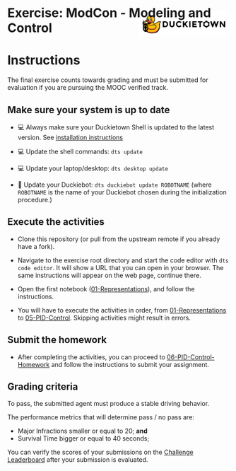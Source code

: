 # **Exercise: ModCon - Modeling and Control**
<img src="./assets/images/dtlogo.png" alt="Duckietown" height="60em" style="margin-top:-75px; display: block; float: right">

# Instructions

The final exercise counts towards grading and must be submitted for evaluation if you are pursuing the MOOC verified track.


## Make sure your system is up to date

- 💻 Always make sure your Duckietown Shell is updated to the latest version. See [installation instructions](https://github.com/duckietown/duckietown-shell)

- 💻 Update the shell commands: `dts update`

- 💻 Update your laptop/desktop: `dts desktop update`

- 🚙 Update your Duckiebot: `dts duckiebot update ROBOTNAME` (where `ROBOTNAME` is the name of your Duckiebot chosen during the initialization procedure.)


## Execute the activities

- Clone this repository (or pull from the upstream remote if you already have a fork).

- Navigate to the exercise root directory and start the code editor with `dts code editor`. It will show a URL that you can open in your browser. The same instructions will appear on the web page, continue there.

- Open the first notebook ([01-Representations](./notebooks/01-Representations/pose_representation.ipynb)), and follow the instructions.

- You will have to execute the activities in order, from [01-Representations](./notebooks/01-Representations/pose_representation.ipynb) to [05-PID-Control](./notebooks/05-PID-Control/PID_controller.ipynb). Skipping activities might result in errors.


## Submit the homework

- After completing the activities, you can proceed to [06-PID-Control-Homework](./notebooks/06-PID-Control-Homework/PID_controller_homework.ipynb) and follow the instructions to submit your assignment.


## Grading criteria

To pass, the submitted agent must produce a stable driving behavior.

The performance metrics that will determine pass / no pass are:
- Major Infractions smaller or equal to 20; **and**
- Survival Time bigger or equal to 40 seconds;

You can verify the scores of your submissions on the [Challenge Leaderboard](https://challenges.duckietown.org/v4/humans/challenges/lx22-modcon/leaderboard) after your submission is evaluated.
